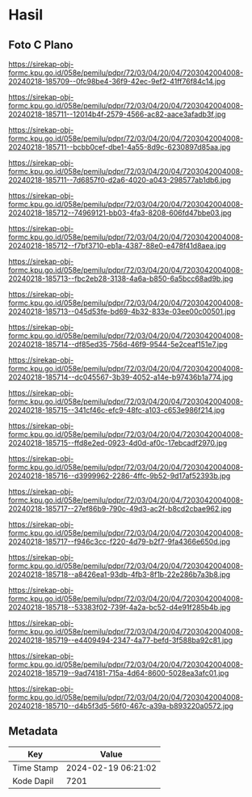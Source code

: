 # Hasil

## Foto C Plano

https://sirekap-obj-formc.kpu.go.id/058e/pemilu/pdpr/72/03/04/20/04/7203042004008-20240218-185709--0fc98be4-36f9-42ec-9ef2-41ff76f84c14.jpg

https://sirekap-obj-formc.kpu.go.id/058e/pemilu/pdpr/72/03/04/20/04/7203042004008-20240218-185711--12014b4f-2579-4566-ac82-aace3afadb3f.jpg

https://sirekap-obj-formc.kpu.go.id/058e/pemilu/pdpr/72/03/04/20/04/7203042004008-20240218-185711--bcbb0cef-dbe1-4a55-8d9c-6230897d85aa.jpg

https://sirekap-obj-formc.kpu.go.id/058e/pemilu/pdpr/72/03/04/20/04/7203042004008-20240218-185711--7d6857f0-d2a6-4020-a043-298577ab1db6.jpg

https://sirekap-obj-formc.kpu.go.id/058e/pemilu/pdpr/72/03/04/20/04/7203042004008-20240218-185712--74969121-bb03-4fa3-8208-606fd47bbe03.jpg

https://sirekap-obj-formc.kpu.go.id/058e/pemilu/pdpr/72/03/04/20/04/7203042004008-20240218-185712--f7bf3710-eb1a-4387-88e0-e478f41d8aea.jpg

https://sirekap-obj-formc.kpu.go.id/058e/pemilu/pdpr/72/03/04/20/04/7203042004008-20240218-185713--fbc2eb28-3138-4a6a-b850-6a5bcc68ad9b.jpg

https://sirekap-obj-formc.kpu.go.id/058e/pemilu/pdpr/72/03/04/20/04/7203042004008-20240218-185713--045d53fe-bd69-4b32-833e-03ee00c00501.jpg

https://sirekap-obj-formc.kpu.go.id/058e/pemilu/pdpr/72/03/04/20/04/7203042004008-20240218-185714--df85ed35-756d-46f9-9544-5e2ceaf151e7.jpg

https://sirekap-obj-formc.kpu.go.id/058e/pemilu/pdpr/72/03/04/20/04/7203042004008-20240218-185714--dc045567-3b39-4052-a14e-b97436b1a774.jpg

https://sirekap-obj-formc.kpu.go.id/058e/pemilu/pdpr/72/03/04/20/04/7203042004008-20240218-185715--341cf46c-efc9-48fc-a103-c653e986f214.jpg

https://sirekap-obj-formc.kpu.go.id/058e/pemilu/pdpr/72/03/04/20/04/7203042004008-20240218-185715--ffd8e2ed-0923-4d0d-af0c-17ebcadf2970.jpg

https://sirekap-obj-formc.kpu.go.id/058e/pemilu/pdpr/72/03/04/20/04/7203042004008-20240218-185716--d3999962-2286-4ffc-9b52-9d17af52393b.jpg

https://sirekap-obj-formc.kpu.go.id/058e/pemilu/pdpr/72/03/04/20/04/7203042004008-20240218-185717--27ef86b9-790c-49d3-ac2f-b8cd2cbae962.jpg

https://sirekap-obj-formc.kpu.go.id/058e/pemilu/pdpr/72/03/04/20/04/7203042004008-20240218-185717--f946c3cc-f220-4d79-b2f7-9fa4366e650d.jpg

https://sirekap-obj-formc.kpu.go.id/058e/pemilu/pdpr/72/03/04/20/04/7203042004008-20240218-185718--a8426ea1-93db-4fb3-8f1b-22e286b7a3b8.jpg

https://sirekap-obj-formc.kpu.go.id/058e/pemilu/pdpr/72/03/04/20/04/7203042004008-20240218-185718--53383f02-739f-4a2a-bc52-d4e91f285b4b.jpg

https://sirekap-obj-formc.kpu.go.id/058e/pemilu/pdpr/72/03/04/20/04/7203042004008-20240218-185719--e4409494-2347-4a77-befd-3f588ba92c81.jpg

https://sirekap-obj-formc.kpu.go.id/058e/pemilu/pdpr/72/03/04/20/04/7203042004008-20240218-185719--9ad74181-715a-4d64-8600-5028ea3afc01.jpg

https://sirekap-obj-formc.kpu.go.id/058e/pemilu/pdpr/72/03/04/20/04/7203042004008-20240218-185710--d4b5f3d5-56f0-467c-a39a-b893220a0572.jpg


## Metadata

| Key        | Value               |
| ---------- | ------------------- |
| Time Stamp | 2024-02-19 06:21:02 |
| Kode Dapil | 7201                |



